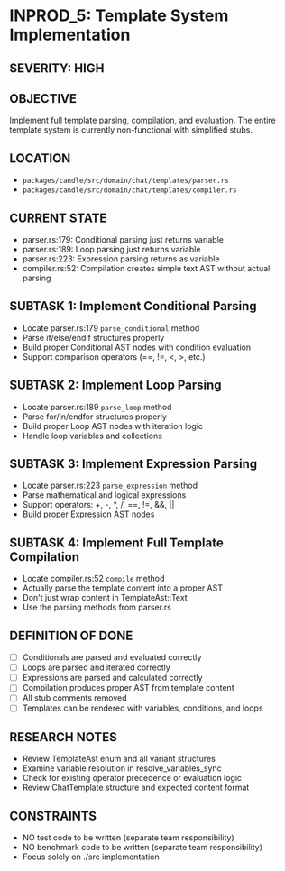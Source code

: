 # INPROD_5: Template System Implementation

## SEVERITY: HIGH

## OBJECTIVE
Implement full template parsing, compilation, and evaluation. The entire template system is currently non-functional with simplified stubs.

## LOCATION
- `packages/candle/src/domain/chat/templates/parser.rs`
- `packages/candle/src/domain/chat/templates/compiler.rs`

## CURRENT STATE
- parser.rs:179: Conditional parsing just returns variable
- parser.rs:189: Loop parsing just returns variable
- parser.rs:223: Expression parsing returns as variable
- compiler.rs:52: Compilation creates simple text AST without actual parsing

## SUBTASK 1: Implement Conditional Parsing
- Locate parser.rs:179 `parse_conditional` method
- Parse if/else/endif structures properly
- Build proper Conditional AST nodes with condition evaluation
- Support comparison operators (==, !=, <, >, etc.)

## SUBTASK 2: Implement Loop Parsing
- Locate parser.rs:189 `parse_loop` method
- Parse for/in/endfor structures properly
- Build proper Loop AST nodes with iteration logic
- Handle loop variables and collections

## SUBTASK 3: Implement Expression Parsing
- Locate parser.rs:223 `parse_expression` method
- Parse mathematical and logical expressions
- Support operators: +, -, *, /, ==, !=, &&, ||
- Build proper Expression AST nodes

## SUBTASK 4: Implement Full Template Compilation
- Locate compiler.rs:52 `compile` method
- Actually parse the template content into a proper AST
- Don't just wrap content in TemplateAst::Text
- Use the parsing methods from parser.rs

## DEFINITION OF DONE
- [ ] Conditionals are parsed and evaluated correctly
- [ ] Loops are parsed and iterated correctly
- [ ] Expressions are parsed and calculated correctly
- [ ] Compilation produces proper AST from template content
- [ ] All stub comments removed
- [ ] Templates can be rendered with variables, conditions, and loops

## RESEARCH NOTES
- Review TemplateAst enum and all variant structures
- Examine variable resolution in resolve_variables_sync
- Check for existing operator precedence or evaluation logic
- Review ChatTemplate structure and expected content format

## CONSTRAINTS
- NO test code to be written (separate team responsibility)
- NO benchmark code to be written (separate team responsibility)
- Focus solely on ./src implementation
